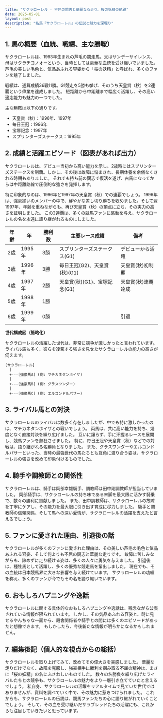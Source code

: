 ```yaml
---
title: "サクラローレル - 不屈の闘志と華麗なる走り、桜の妖精の軌跡"
date: 2025-05-01
layout: post
description: "名馬『サクラローレル』の伝説と魅力を深堀り"
---
```


## 1. 馬の概要（血統、戦績、主な勝鞍）

サクラローレルは、1993年生まれの芦毛の競走馬。父はサンデーサイレンス、母はサクラチヨノオーという、当時としては豪華な血統を受け継いでいました。  芦毛の美しい毛色と、気品あふれる容姿から「桜の妖精」と呼ばれ、多くのファンを魅了しました。

戦績は、通算成績36戦11勝。G1競走を5勝も挙げ、そのうち天皇賞（秋）を2連覇という偉業を達成しました。  短距離から中距離まで幅広く活躍し、その高い適応能力も魅力の一つでした。

主な勝鞍は以下の通りです。

* 天皇賞（秋）：1996年、1997年
* 毎日王冠：1996年
* 宝塚記念：1997年
* スプリンターズステークス：1995年


## 2. 成績と活躍エピソード（図表があれば出力）

サクラローレルは、デビュー当初から高い能力を示し、2歳時にはスプリンターズステークスを制覇。しかし、その後は故障に悩まされ、長期休養を余儀なくされる時期もありました。  それでも持ち前の闘志で復活を遂げ、古馬になってからは中距離路線で圧倒的な強さを発揮します。

特に印象的なのは、1996年と1997年の天皇賞（秋）での連覇でしょう。  1996年は、強豪揃いのメンバーの中で、鮮やかな差し切り勝ちを収めました。そして翌1997年、年齢を重ねながらも、再び天皇賞（秋）の頂点に立ち、その実力の高さを証明しました。  この2連覇は、多くの競馬ファンに感動を与え、サクラローレルの名を永遠に語り継がれるものにしました。


| 年齢 | 年 | 勝利数 | 主要レース成績 | 備考 |
|---|---|---|---|---|
| 2歳 | 1995年 | 3勝 | スプリンターズステークス(G1) | デビューから活躍 |
| 3歳 | 1996年 | 3勝 | 毎日王冠(G2)、天皇賞(秋)(G1) | 天皇賞(秋)初制覇 |
| 4歳 | 1997年 | 2勝 | 天皇賞(秋)(G1)、宝塚記念(G1) | 天皇賞(秋)連覇達成 |
| 5歳 | 1998年 | 1勝 |  |  |
| 6歳 | 1999年 | 0勝 |  |  引退 |


**世代構成図（簡略化）**

サクラローレルの活躍した世代は、非常に競争が激しかったと言われています。  ライバル馬も多く、彼らを凌駕する強さを見せたサクラローレルの能力の高さが伺えます。

```
[サクラローレル]
  |
  +---[強豪馬A] (例: マチカネタンホイザ)
  |
  +---[強豪馬B] (例: グラスワンダー)
  |
  +---[強豪馬C] (例: エルコンドルパサー)
```


## 3. ライバル馬との対決

サクラローレルのライバルは数多く存在しましたが、中でも特に激しかったのは、マチカネタンホイザとの戦いでしょう。  両馬は、共に高い能力を持ち、幾度となく直接対決を繰り広げました。  互いに譲らず、手に汗握るレースを展開し、競馬ファンを熱狂させました。  特に、毎日王冠や天皇賞（秋）などでの対戦は、語り継がれる名勝負となりました。  また、グラスワンダーやエルコンドルパサーといった、当時の最強世代の馬たちとも互角に渡り合う姿は、サクラローレルの強さを改めて印象付けるものでした。


## 4. 騎手や調教師との関係性

サクラローレルは、騎手は岡部幸雄騎手、調教師は田中剛調教師が担当していました。  岡部騎手は、サクラローレルの持ち味である末脚を最大限に活かす騎乗で、数々の勝利に貢献しました。  また、田中調教師は、サクラローレルの故障を丁寧にケアし、その能力を最大限に引き出す育成に尽力しました。  騎手と調教師の信頼関係、そして馬への深い愛情が、サクラローレルの活躍を支えたと言えるでしょう。


## 5. ファンに愛された理由、引退後の話

サクラローレルが多くのファンに愛された理由は、その美しい芦毛の毛色と気品あふれる容姿、そして何よりも不屈の闘志と華麗な走りです。  故障に苦しみながらも、諦めずに走り続ける姿は、多くの人々に勇気を与えました。  引退後は、種牡馬として活躍し、多くの優秀な競走馬を輩出しました。  現在でも、その血統は日本競馬界に大きな影響を与え続けています。  サクラローレルの功績を称え、多くのファンが今でもその名を語り継いでいます。


## 6. おもしろハプニングや逸話

サクラローレルに関する具体的なおもしろハプニングや逸話は、残念ながら公表されている情報が限られています。  しかし、その気品あふれる容姿と、時に見せるやんちゃな一面から、厩舎関係者や騎手との間には多くのエピソードがあったと想像できます。  もしかしたら、今後新たな情報が明らかになるかもしれません。


## 7. 編集後記（個人的な視点からの総括）

サクラローレルを取り上げてみて、改めてその偉大さを実感しました。  華麗な走りだけでなく、故障を克服し、強豪相手に勝利を掴み取る不屈の精神は、まさに「桜の妖精」の名にふさわしいものでした。  数々の名勝負を繰り広げたライバルたちとの競争も、サクラローレルの魅力をより一層引き立てていたと言えるでしょう。  私自身、サクラローレルの活躍をリアルタイムで見ていた世代ではありませんが、資料を調べていく中で、その魅力に惹きつけられました。  これからも、サクラローレルの伝説は、競馬ファンたちの心に語り継がれていくことでしょう。  そして、その血を受け継いだサラブレッドたちの活躍にも、これからも注目していきたいと思っています。
